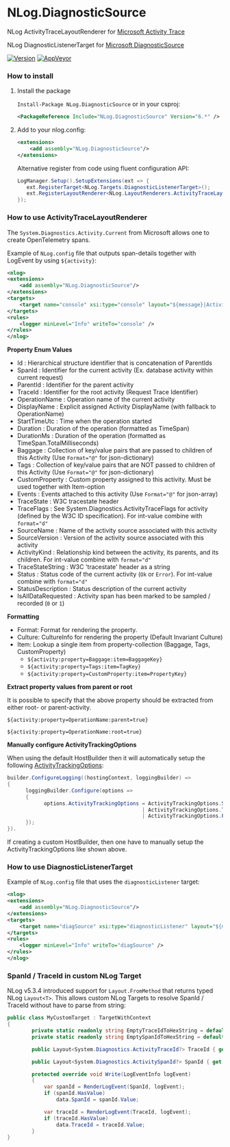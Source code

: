 # NLog.DiagnosticSource
NLog ActivityTraceLayoutRenderer for [Microsoft Activity Trace](https://github.com/dotnet/runtime/blob/master/src/libraries/System.Diagnostics.DiagnosticSource/src/ActivityUserGuide.md)

NLog DiagnosticListenerTarget for [Microsoft DiagnosticSource](https://github.com/dotnet/runtime/blob/master/src/libraries/System.Diagnostics.DiagnosticSource/src/DiagnosticSourceUsersGuide.md)

[![Version](https://badge.fury.io/nu/NLog.DiagnosticSource.svg)](https://www.nuget.org/packages/NLog.DiagnosticSource)
[![AppVeyor](https://img.shields.io/appveyor/ci/nlog/NLog-DiagnosticSource/master.svg)](https://ci.appveyor.com/project/nlog/NLog-DiagnosticSource/branch/master)

### How to install

1) Install the package

    `Install-Package NLog.DiagnosticSource` or in your csproj:

    ```xml
    <PackageReference Include="NLog.DiagnosticSource" Version="6.*" />
    ```

2) Add to your nlog.config:

    ```xml
    <extensions>
        <add assembly="NLog.DiagnosticSource"/>
    </extensions>
    ```

   Alternative register from code using fluent configuration API:
   ```csharp
   LogManager.Setup().SetupExtensions(ext => {
      ext.RegisterTarget<NLog.Targets.DiagnosticListenerTarget>();
      ext.RegisterLayoutRenderer<NLog.LayoutRenderers.ActivityTraceLayoutRenderer>();
   });
   ```

### How to use ActivityTraceLayoutRenderer
The `System.Diagnostics.Activity.Current` from Microsoft allows one to create OpenTelemetry spans. 

Example of `NLog.config` file that outputs span-details together with LogEvent by using `${activity}`:

```xml
<nlog>
<extensions>
    <add assembly="NLog.DiagnosticSource"/>
</extensions>
<targets>
    <target name="console" xsi:type="console" layout="${message}|ActivityId=${activity:property=TraceId}" />
</targets>
<rules>
    <logger minLevel="Info" writeTo="console" />
</rules>
</nlog>
```

**Property Enum Values**
- Id : Hierarchical structure identifier that is concatenation of ParentIds
- SpanId : Identifier for the current activity (Ex. database activity within current request)
- ParentId : Identifier for the parent activity
- TraceId : Identifier for the root activity (Request Trace Identifier)
- OperationName : Operation name of the current activity
- DisplayName : Explicit assigned Activity DisplayName (with fallback to OperationName)
- StartTimeUtc : Time when the operation started
- Duration : Duration of the operation (formatted as TimeSpan)
- DurationMs : Duration of the operation (formatted as TimeSpan.TotalMilliseconds)
- Baggage : Collection of key/value pairs that are passed to children of this Activity (Use `Format="@"` for json-dictionary)
- Tags : Collection of key/value pairs that are NOT passed to children of this Activity (Use `Format="@"` for json-dictionary)
- CustomProperty : Custom property assigned to this activity. Must be used together with Item-option
- Events : Events attached to this activity (Use `Format="@"` for json-array)
- TraceState : W3C tracestate header
- TraceFlags : See System.Diagnostics.ActivityTraceFlags for activity (defined by the W3C ID specification). For int-value combine with `format="d"`
- SourceName : Name of the activity source associated with this activity
- SourceVersion : Version of the activity source associated with this activity
- ActivityKind : Relationship kind between the activity, its parents, and its children. For int-value combine with `format="d"`
- TraceStateString : W3C 'tracestate' header as a string
- Status : Status code of the current activity (`Ok` or `Error`). For int-value combine with `format="d"` 
- StatusDescription : Status description of the current activity
- IsAllDataRequested : Activity span has been marked to be sampled / recorded (`0` or `1`)

**Formatting**
- Format: Format for rendering the property.
- Culture: CultureInfo for rendering the property (Default Invariant Culture)
- Item: Lookup a single item from property-collection (Baggage, Tags, CustomProperty)
  - `${activity:property=Baggage:item=BaggageKey}`
  - `${activity:property=Tags:item=TagKey}`
  - `${activity:property=CustomProperty:item=PropertyKey}`

**Extract property values from parent or root**

It is possible to specify that the above property should be extracted from either root- or parent-activity.

```
${activity:property=OperationName:parent=true}
```

```
${activity:property=OperationName:root=true}
```

**Manually configure ActivityTrackingOptions**

When using the default HostBuilder then it will automatically setup the following [ActivityTrackingOptions](https://learn.microsoft.com/en-us/dotnet/api/microsoft.extensions.logging.loggerfactoryoptions.activitytrackingoptions):
```c#
builder.ConfigureLogging((hostingContext, loggingBuilder) =>
{
      loggingBuilder.Configure(options =>
      {
            options.ActivityTrackingOptions = ActivityTrackingOptions.SpanId
                                            | ActivityTrackingOptions.TraceId
                                            | ActivityTrackingOptions.ParentId;
      });
}).
```
If creating a custom HostBuilder, then one have to manually setup the ActivityTrackingOptions like shown above.

### How to use DiagnosticListenerTarget

Example of `NLog.config` file that uses the `diagnosticListener` target:

```xml
<nlog>
<extensions>
    <add assembly="NLog.DiagnosticSource"/>
</extensions>
<targets>
    <target name="diagSource" xsi:type="diagnosticListener" layout="${message}" sourceName="nlog" eventName="${logger}" />
</targets>
<rules>
    <logger minLevel="Info" writeTo="diagSource" />
</rules>
</nlog>
```

### SpanId / TraceId in custom NLog Target
NLog v5.3.4 introduced support for `Layout.FromMethod` that returns typed NLog `Layout<T>`. This allows custom NLog Targets to resolve SpanId / TraceId without have to parse from string:
```csharp
public class MyCustomTarget : TargetWithContext
{
        private static readonly string EmptyTraceIdToHexString = default(System.Diagnostics.ActivityTraceId).ToHexString();
        private static readonly string EmptySpanIdToHexString = default(System.Diagnostics.ActivitySpanId).ToHexString();

        public Layout<System.Diagnostics.ActivityTraceId?> TraceId { get; set; } = Layout<System.Diagnostics.ActivityTraceId?>.FromMethod(static evt => System.Diagnostics.Activity.Current?.TraceId is System.Diagnostics.ActivityTraceId activityTraceId && !ReferenceEquals(EmptyTraceIdToHexString, activityTraceId.ToHexString()) ? activityTraceId : null);

        public Layout<System.Diagnostics.ActivitySpanId?> SpanId { get; set; } = Layout<System.Diagnostics.ActivitySpanId?>.FromMethod(static evt => System.Diagnostics.Activity.Current?.SpanId is System.Diagnostics.ActivitySpanId activitySpanId && !ReferenceEquals(EmptySpanIdToHexString, activitySpanId.ToHexString()) ? activitySpanId : null);

        protected override void Write(LogEventInfo logEvent)
        {
            var spanId = RenderLogEvent(SpanId, logEvent);
            if (spanId.HasValue)
                data.SpanId = spanId.Value;

            var traceId = RenderLogEvent(TraceId, logEvent);
            if (traceId.HasValue)
                data.TraceId = traceId.Value;
        }
}
```


